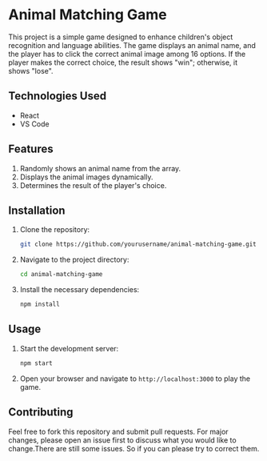 
# Animal Matching Game

This project is a simple game designed to enhance children's object recognition and language abilities. The game displays an animal name, and the player has to click the correct animal image among 16 options. If the player makes the correct choice, the result shows "win"; otherwise, it shows "lose".

## Technologies Used
- React
- VS Code

## Features
1. Randomly shows an animal name from the array.
2. Displays the animal images dynamically.
3. Determines the result of the player's choice.

## Installation
1. Clone the repository:
   ```bash
   git clone https://github.com/yourusername/animal-matching-game.git
   ```
2. Navigate to the project directory:
   ```bash
   cd animal-matching-game
   ```
3. Install the necessary dependencies:
   ```bash
   npm install
   ```

## Usage
1. Start the development server:
   ```bash
   npm start
   ```
2. Open your browser and navigate to `http://localhost:3000` to play the game.

## Contributing
Feel free to fork this repository and submit pull requests. For major changes, please open an issue first to discuss what you would like to change.There are still some issues. So if you can please try to correct them.

